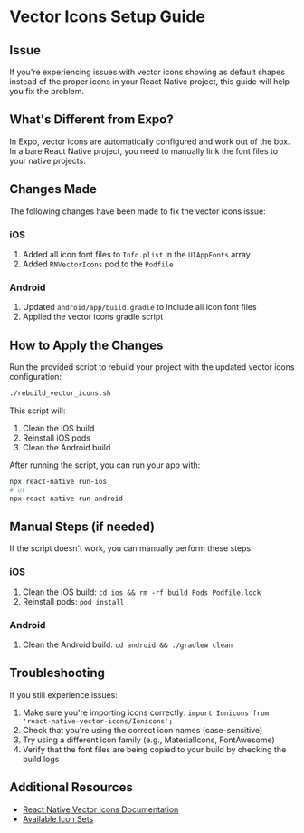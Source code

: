 # Vector Icons Setup Guide

## Issue
If you're experiencing issues with vector icons showing as default shapes instead of the proper icons in your React Native project, this guide will help you fix the problem.

## What's Different from Expo?
In Expo, vector icons are automatically configured and work out of the box. In a bare React Native project, you need to manually link the font files to your native projects.

## Changes Made

The following changes have been made to fix the vector icons issue:

### iOS
1. Added all icon font files to `Info.plist` in the `UIAppFonts` array
2. Added `RNVectorIcons` pod to the `Podfile`

### Android
1. Updated `android/app/build.gradle` to include all icon font files
2. Applied the vector icons gradle script

## How to Apply the Changes

Run the provided script to rebuild your project with the updated vector icons configuration:

```bash
./rebuild_vector_icons.sh
```

This script will:
1. Clean the iOS build
2. Reinstall iOS pods
3. Clean the Android build

After running the script, you can run your app with:

```bash
npx react-native run-ios
# or
npx react-native run-android
```

## Manual Steps (if needed)

If the script doesn't work, you can manually perform these steps:

### iOS
1. Clean the iOS build: `cd ios && rm -rf build Pods Podfile.lock`
2. Reinstall pods: `pod install`

### Android
1. Clean the Android build: `cd android && ./gradlew clean`

## Troubleshooting

If you still experience issues:

1. Make sure you're importing icons correctly: `import Ionicons from 'react-native-vector-icons/Ionicons';`
2. Check that you're using the correct icon names (case-sensitive)
3. Try using a different icon family (e.g., MaterialIcons, FontAwesome)
4. Verify that the font files are being copied to your build by checking the build logs

## Additional Resources

- [React Native Vector Icons Documentation](https://github.com/oblador/react-native-vector-icons)
- [Available Icon Sets](https://oblador.github.io/react-native-vector-icons/)